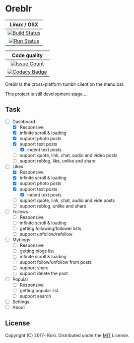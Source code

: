 # Oreblr

| Linux / OSX | 
|:-----------:|
| [![Build Status](https://travis-ci.org/falgon/oreblr.svg?branch=develop)](https://travis-ci.org/falgon/oreblr) |
| [![Run Status](https://api.shippable.com/projects/59d9b8e7183eb30700051687/badge?branch=develop)](https://app.shippable.com/github/falgon/oreblr) |

| Code quality |
|:------------:|
| [![Issue Count](https://codeclimate.com/github/falgon/oreblr/badges/issue_count.svg)](https://codeclimate.com/github/falgon/oreblr) |
| [![Codacy Badge](https://api.codacy.com/project/badge/Grade/9604e7d226db4292aa76f90c6a7d244f)](https://www.codacy.com/app/falgon/oreblr?utm_source=github.com&amp;utm_medium=referral&amp;utm_content=falgon/oreblr&amp;utm_campaign=Badge_Grade) |

Oreblr is the cross-platform tumblr client on the menu bar.

This project is still development stage....


## Task

- [ ] Dashboard
	- [x] Responsive
	- [x] infinite scroll & loading
	- [x] support photo posts
	- [x] support text posts
		- [x] indent text posts
	- [ ] support quote, link, chat, audio and video posts
	- [ ] support reblog, like, unlike and share
- [ ] Likes
	- [x] Responsive
	- [x] infinite scroll & loading
	- [x] support photo posts
	- [x] support text posts
		- [x] indent text posts
	- [ ] support quote, link, chat, audio and vide posts
	- [ ] support reblog, unlike and share 
- [ ] Follows
	- [ ] Responsive
	- [ ] infinite scroll & loading
	- [ ] getting following/follower lists
	- [ ] support unfollow/refollow
- [ ] Myblogs
	- [ ] Responsive
	- [ ] getting blogs list
	- [ ] infinite scroll & loading
	- [ ] support follow/unfollow from posts
	- [ ] support share
	- [ ] support delete the post
- [ ] Popular
	- [ ] Responsive
	- [ ] getting popular list
	- [ ] support search
- [ ] Settings
- [ ] About

## License
Copyright (C) 2017- Roki. Distributed under the [MIT](https://github.com/falgon/oreblr/blob/develop/LICENSE) License.

